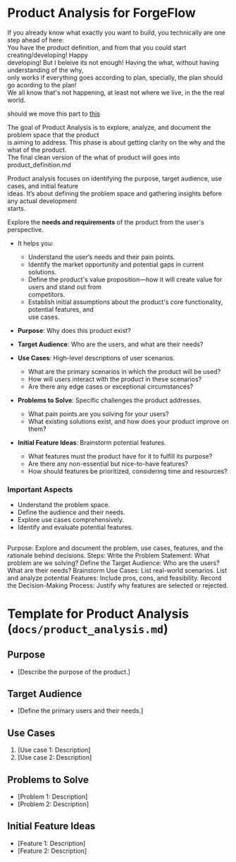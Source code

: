 
# Product Analysis for ForgeFlow
If you already know what exactly you want to build, you technically are one step ahead of here:  
You have the product definition, and from that you could start creating/developing! Happy  
developing! But I beleive its not enough! Having the what, without having understanding of the why,  
only works if everything goes according to plan, specially, the plan should go acording to the plan!  
We all know that's not happening, at least not where we live, in the the real world. 

should we move this part to [this](/README.md)

The goal of Product Analysis is to explore, analyze, and document the problem space that the product  
is aiming to address. This phase is about getting clarity on the why and the what of the product.  
The final clean version of the what of product will goes into product_definition.md  

Product analysis focuses on identifying the purpose, target audience, use cases, and initial feature  
ideas. It’s about defining the problem space and gathering insights before any actual development   
starts.

Explore the **needs and requirements** of the product from the user's perspective. 

- It helps you:

    - Understand the user’s needs and their pain points.
    - Identify the market opportunity and potential gaps in current solutions.
    - Define the product's value proposition—how it will create value for users and stand out from   
    competitors.
    - Establish initial assumptions about the product's core functionality, potential features, and   
    use cases.

- **Purpose**: Why does this product exist?
- **Target Audience**: Who are the users, and what are their needs?
- **Use Cases**: High-level descriptions of user scenarios.
    - What are the primary scenarios in which the product will be used?
    - How will users interact with the product in these scenarios?
    - Are there any edge cases or exceptional circumstances?
- **Problems to Solve**: Specific challenges the product addresses.
    - What pain points are you solving for your users?
    - What existing solutions exist, and how does your product improve on them?
- **Initial Feature Ideas**: Brainstorm potential features.
    - What features must the product have for it to fulfill its purpose?
    - Are there any non-essential but nice-to-have features?
    - How should features be prioritized, considering time and resources?

### Important Aspects
- Understand the problem space.
- Define the audience and their needs.
- Explore use cases comprehensively.
- Identify and evaluate potential features.

## 
Purpose: Explore and document the problem, use cases, features, and the rationale behind decisions.
Steps:
Write the Problem Statement: What problem are we solving?
Define the Target Audience: Who are the users? What are their needs?
Brainstorm Use Cases: List real-world scenarios.
List and analyze potential Features: Include pros, cons, and feasibility.
Record the Decision-Making Process: Justify why features are selected or rejected.



# Template for Product Analysis (`docs/product_analysis.md`)

## Purpose
- [Describe the purpose of the product.]

## Target Audience
- [Define the primary users and their needs.]

## Use Cases
1. [Use case 1: Description]
2. [Use case 2: Description]

## Problems to Solve
- [Problem 1: Description]
- [Problem 2: Description]

## Initial Feature Ideas
- [Feature 1: Description]
- [Feature 2: Description]

